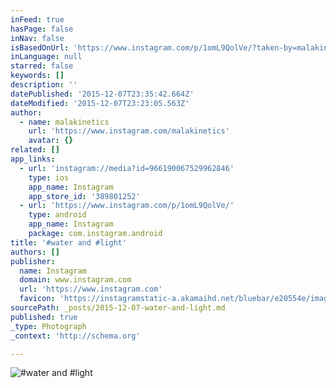 ```yaml
---
inFeed: true
hasPage: false
inNav: false
isBasedOnUrl: 'https://www.instagram.com/p/1omL9QolVe/?taken-by=malakinetics'
inLanguage: null
starred: false
keywords: []
description: ''
datePublished: '2015-12-07T23:35:42.664Z'
dateModified: '2015-12-07T23:23:05.563Z'
author:
  - name: malakinetics
    url: 'https://www.instagram.com/malakinetics'
    avatar: {}
related: []
app_links:
  - url: 'instagram://media?id=966190067529962846'
    type: ios
    app_name: Instagram
    app_store_id: '389801252'
  - url: 'https://www.instagram.com/p/1omL9QolVe/'
    type: android
    app_name: Instagram
    package: com.instagram.android
title: '#water and #light'
authors: []
publisher:
  name: Instagram
  domain: www.instagram.com
  url: 'https://www.instagram.com'
  favicon: 'https://instagramstatic-a.akamaihd.net/bluebar/e20554e/images/ico/favicon.ico'
sourcePath: _posts/2015-12-07-water-and-light.md
published: true
_type: Photograph
_context: 'http://schema.org'

---
```

![#water and #light](https://s3-us-west-2.amazonaws.com/the-grid-img/p/c36f1ebddfb1a67195bf4a376ae4cd6cfbe315f8.jpg)
